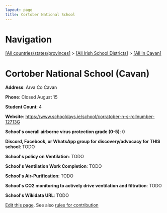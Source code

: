 ```yaml
---
layout: page
title: Cortober National School
---
```

# Navigation

[[All countries/states/provinces]](../../..) > [[All Irish School Districts]](../..) > [[All In Cavan]](..)

# Cortober National School (Cavan)

**Address**: Arva Co Cavan

**Phone**: Closed August 15

**Student Count**: 4

**Website**: <https://www.schooldays.ie/school/corratober-n-s-rollnumber-12713G>

**School's overall airborne virus protection grade (0-5)**: 0

**Discord, Facebook, or WhatsApp group for discovery/advocacy for THIS school**: TODO

**School's policy on Ventilation**: TODO

**School's Ventilation Work Completion**: TODO

**School's Air-Purification**: TODO

**School's CO2 monitoring to actively drive ventilation and filtration**: TODO

**School's Wikidata URL**: TODO


[Edit this page](https://github.com/ventilate-schools/Ireland/edit/main/./Cavan/Cortober_National_School.md). See also [rules for contribution](../../../contribution-rules/)